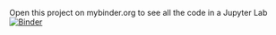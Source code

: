 Open this project on mybinder.org to see all the code in a Jupyter Lab
[![Binder](https://mybinder.org/badge_logo.svg)](https://mybinder.org/v2/gh/TheMartinizer/MultiSolutionPuzzle/binder-20240923-0?labpath=PuzzleGenerator.ipynb)
